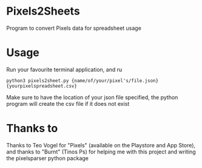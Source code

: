 # Pixels2Sheets
Program to convert Pixels data for spreadsheet usage

# Usage
Run your favourite terminal application, and ru
```
python3 pixels2sheet.py {name/of/your/pixel's/file.json} {yourpixelspreadsheet.csv}
```
Make sure to have the location of your json file specified, the python program will create the csv file if it does not exist

# Thanks to
Thanks to Teo Vogel for "Pixels" (available on the Playstore and App Store), and thanks to "Burnt" (Tinos Ps) for helping me with this project and writing the pixelsparser python package
